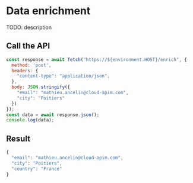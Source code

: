 # Data enrichment

TODO: description

## Call the API

```js
const response = await fetch("https://${environment.HOST}/enrich", {
  method: 'post',
  headers: {
    "content-type": "application/json",
  },
  body: JSON.stringify({
    "email": "mathieu.ancelin@cloud-apim.com",
    "city": "Poitiers"
  })
});
const data = await response.json();
console.log(data);
```

## Result

```js
{
  "email": "mathieu.ancelin@cloud-apim.com",
  "city": "Poitiers",
  "country": "France"
}
```